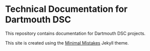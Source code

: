 # Technical Documentation for Dartmouth DSC

This repository contains documentation for Dartmouth DSC projects. 

This site is created using the [Minimal Mistakes](https://github.com/mmistakes/minimal-mistakes) Jekyll theme.
